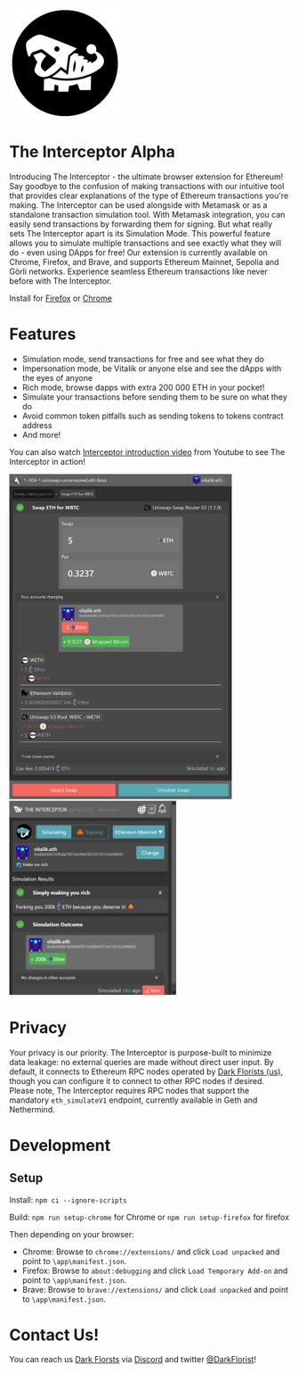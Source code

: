 <img src = "app/img/LOGOA_400x400.png" alt = "The cutest dino" style = "width: 200px;"/>

# The Interceptor Alpha
Introducing The Interceptor - the ultimate browser extension for Ethereum! Say goodbye to the confusion of making transactions with our intuitive tool that provides clear explanations of the type of Ethereum transactions you're making. The Interceptor can be used alongside with Metamask or as a standalone transaction simulation tool. With Metamask integration, you can easily send transactions by forwarding them for signing. But what really sets The Interceptor apart is its Simulation Mode. This powerful feature allows you to simulate multiple transactions and see exactly what they will do - even using DApps for free! Our extension is currently available on Chrome, Firefox, and Brave, and supports Ethereum Mainnet, Sepolia and Görli networks. Experience seamless Ethereum transactions like never before with The Interceptor.

Install for [Firefox](https://github.com/DarkFlorist/TheInterceptor/releases/download/v0.0.25/TheInterceptor-firefox-v0.0.25.xpi) or [Chrome](https://www.dark.florist/google-chrome-install)

# Features
- Simulation mode, send transactions for free and see what they do
- Impersonation mode, be Vitalik or anyone else and see the dApps with the eyes of anyone
- Rich mode, browse dapps with extra 200 000 ETH in your pocket!
- Simulate your transactions before sending them to be sure on what they do
- Avoid common token pitfalls such as sending tokens to tokens contract address
- And more!

You can also watch [Interceptor introduction video](https://www.youtube.com/watch?v=Noxik2pZWV4) from Youtube to see The Interceptor in action!

<img src = "transaction_outcome.png" alt = "The cutest dino" style = "width: 400px;"/>
<img src = "popup_view.png" alt = "The cutest dino" style = "width: 300px;"/>

# Privacy
Your privacy is our priority. The Interceptor is purpose-built to minimize data leakage: no external queries are made without direct user input. By default, it connects to Ethereum RPC nodes operated by [Dark Florists (us)](https://www.dark.florist/), though you can configure it to connect to other RPC nodes if desired. Please note, The Interceptor requires RPC nodes that support the mandatory `eth_simulateV1` endpoint, currently available in Geth and Nethermind.

# Development

## Setup

Install:
`npm ci --ignore-scripts`

Build:
`npm run setup-chrome` for Chrome or `npm run setup-firefox` for firefox

Then depending on your browser:
- Chrome: Browse to `chrome://extensions/` and click `Load unpacked` and point to `\app\manifest.json`.
- Firefox: Browse to `about:debugging` and click `Load Temporary Add-on` and point to `\app\manifest.json`.
- Brave: Browse to `brave://extensions/` and click `Load unpacked` and point to `\app\manifest.json`.

# Contact Us!
You can reach us [Dark Florsts](https://www.dark.florist/) via [Discord](https://discord.gg/b66SwRZAbu) and twitter [@DarkFlorist](https://twitter.com/DarkFlorist)!
